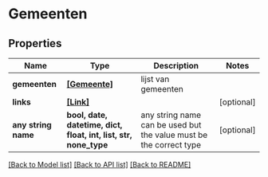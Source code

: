# Gemeenten


## Properties
Name | Type | Description | Notes
------------ | ------------- | ------------- | -------------
**gemeenten** | [**[Gemeente]**](Gemeente.md) | lijst van gemeenten | 
**links** | [**[Link]**](Link.md) |  | [optional] 
**any string name** | **bool, date, datetime, dict, float, int, list, str, none_type** | any string name can be used but the value must be the correct type | [optional]

[[Back to Model list]](../README.md#documentation-for-models) [[Back to API list]](../README.md#documentation-for-api-endpoints) [[Back to README]](../README.md)


